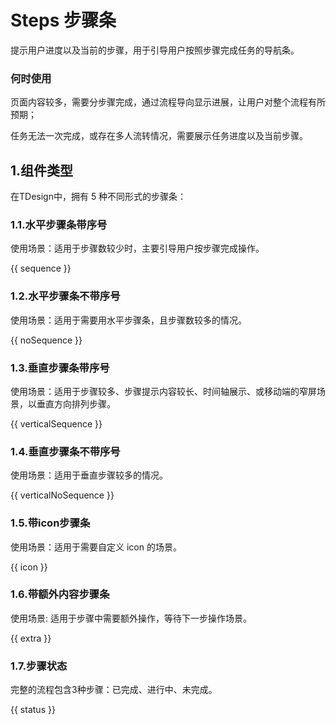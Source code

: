 # Steps 步骤条
提示用户进度以及当前的步骤，用于引导用户按照步骤完成任务的导航条。

### 何时使用

页面内容较多，需要分步骤完成，通过流程导向显示进展，让用户对整个流程有所预期；

任务无法一次完成，或存在多人流转情况，需要展示任务进度以及当前步骤。

## 1.组件类型

在TDesign中，拥有 5 种不同形式的步骤条：

### 1.1.水平步骤条带序号

使用场景：适用于步骤数较少时，主要引导用户按步骤完成操作。

{{ sequence }}


### 1.2.水平步骤条不带序号

使用场景：适用于需要用水平步骤条，且步骤数较多的情况。

{{ noSequence }}

### 1.3.垂直步骤条带序号

使用场景：适用于步骤较多、步骤提示内容较长、时间轴展示、或移动端的窄屏场景，以垂直方向排列步骤。

{{ verticalSequence }}

### 1.4.垂直步骤条不带序号

使用场景：适用于垂直步骤较多的情况。

{{ verticalNoSequence }}
### 1.5.带icon步骤条

使用场景：适用于需要自定义 icon 的场景。

{{ icon }}

### 1.6.带额外内容步骤条

使用场景: 适用于步骤中需要额外操作，等待下一步操作场景。

{{ extra }}

### 1.7.步骤状态

完整的流程包含3种步骤：已完成、进行中、未完成。

{{ status }}
